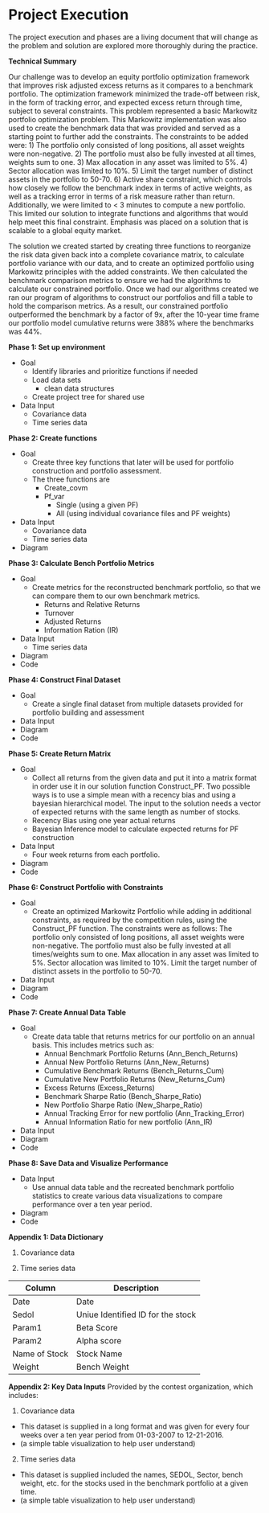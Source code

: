 # Project Execution
The project execution and phases are a living document that will change as the problem and solution are explored more thoroughly during the practice. 

**Technical Summary**

Our challenge was to develop an equity portfolio optimization framework that improves risk adjusted excess returns as it compares to a benchmark portfolio. The optimization framework minimized the trade-off between risk, in the form of tracking error, and expected excess return through time, subject to several constraints. This problem represented a basic Markowitz portfolio optimization problem. This Markowitz implementation was also used to create the benchmark data that was provided and served as a starting point to further add the constraints. The constraints to be added were: 1) The portfolio only consisted of long positions, all asset weights were non-negative. 2) The portfolio must also be fully invested at all times, weights sum to one. 3) Max allocation in any asset was limited to 5%. 4) Sector allocation was limited to 10%. 5) Limit the target number of distinct assets in the portfolio to 50-70. 6) Active share constraint, which controls how closely we follow the benchmark index in terms of active weights, as well as a tracking error in terms of a risk measure rather than return. Additionally, we were limited to < 3 minutes to compute a new portfolio. This limited our solution to integrate functions and algorithms that would help meet this final constraint. Emphasis was placed on a solution that is scalable to a global equity market.

The solution we created started by creating three functions to reorganize the risk data given back into a complete covariance matrix, to calculate portfolio variance with our data, and to create an optimized portfolio using Markowitz principles with the added constraints. We then calculated the benchmark comparison metrics to ensure we had the algorithms to calculate our constrained portfolio. Once we had our algorithms created we ran our program of algorithms to construct our portfolios and fill a table to hold the comparison metrics. As a result, our constrained portfolio outperformed the benchmark by a factor of 9x, after the 10-year time frame our portfolio model cumulative returns were 388% where the benchmarks was 44%.

**Phase 1: Set up environment**
- Goal 
  + Identify libraries and prioritize functions if needed
  + Load data sets
      + clean data structures
  + Create project tree for shared use
- Data Input
  + Covariance data
  + Time series data

**Phase 2: Create functions**
- Goal 
  + Create three key functions that later will be used for portfolio construction and portfolio assessment.
  + The three functions are 
      + Create_covm
      + Pf_var
          + Single (using a given PF)
          + All (using individual covariance files and PF weights)
- Data Input
  + Covariance data
  + Time series data
- Diagram
      

**Phase 3: Calculate Bench Portfolio Metrics**
- Goal 
  + Create metrics for the reconstructed benchmark portfolio, so that we can compare them to our own benchmark metrics.
      + Returns and Relative Returns 
      + Turnover
      + Adjusted Returns 
      + Information Ration (IR)
- Data Input
  + Time series data
- Diagram
- Code

**Phase 4: Construct Final Dataset** 
- Goal 
  + Create a single final dataset from multiple datasets provided for portfolio building and assessment 
- Data Input
- Diagram
- Code

**Phase 5: Create Return Matrix** 
- Goal 
  + Collect all returns from the given data and put it into a matrix format in order use it in our solution function Construct_PF. Two possible ways is to use a simple mean with a recency bias and using a bayesian hierarchical model. The input to the solution needs a vector of expected returns with the same length as number of stocks.
  + Recency Bias using one year actual returns
  + Bayesian Inference model to calculate expected returns for PF construction
- Data Input
  + Four week returns from each portfolio.
- Diagram
- Code

**Phase 6: Construct Portfolio with Constraints** 
- Goal 
  + Create an optimized Markowitz Portfolio while adding in additional constraints, as required by the competition rules, using the Construct_PF function. The constraints were as follows: The portfolio only consisted of long positions, all asset weights were non-negative. The portfolio must also be fully invested at all times/weights sum to one. Max allocation in any asset was limited to 5%. Sector allocation was limited to 10%.  Limit the target number of distinct assets in the portfolio to 50-70.
- Data Input
- Diagram
- Code


**Phase 7: Create Annual Data Table** 
- Goal 
  + Create data table that returns metrics for our portfolio on an annual basis. This includes metrics such as:
      + Annual Benchmark Portfolio Returns (Ann_Bench_Returns)
      + Annual New Portfolio Returns (Ann_New_Returns)
      + Cumulative Benchmark Returns (Bench_Returns_Cum)
      + Cumulative New Portfolio Returns (New_Returns_Cum)
      + Excess Returns (Excess_Returns)
      + Benchmark Sharpe Ratio (Bench_Sharpe_Ratio)
      + New Portfolio Sharpe Ratio (New_Sharpe_Ratio)
      + Annual Tracking Error for new portfolio (Ann_Tracking_Error)
      + Annual Information Ratio for new portfolio (Ann_IR)
- Data Input
- Diagram
- Code


**Phase 8: Save Data and Visualize Performance** 
- Data Input
  + Use annual data table and the recreated benchmark portfolio statistics to create various data visualizations to compare performance over a ten year period.
- Diagram
- Code

**Appendix 1: Data Dictionary**  

1. Covariance data 
  
2. Time series data   
  
Column | Description 
------------ | ------------- 
Date | Date 
Sedol | Uniue Identified ID for the stock 
Param1 | 	Beta Score
Param2 | Alpha score
Name of Stock | Stock Name
Weight | Bench Weight 

**Appendix 2: Key Data Inputs**
Provided by the contest organization, which includes:
1. Covariance data 
  + This dataset is supplied in a long format and was given for every four weeks over a ten year period from 01-03-2007 to 12-21-2016. 
  + (a simple table visualization to help user understand)
  
2. Time series data 
  + This dataset is supplied included the names, SEDOL, Sector, bench weight, etc. for the stocks used in the benchmark portfolio at a given time. 
  + (a simple table visualization to help user understand)
